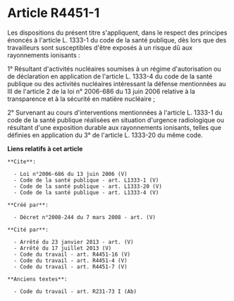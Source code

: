 # Article R4451-1

Les dispositions du présent titre s'appliquent, dans le respect des principes énoncés à l'article L. 1333-1 du code de la
santé publique, dès lors que des travailleurs sont susceptibles d'être exposés à un risque dû aux rayonnements ionisants : 

1° Résultant d'activités nucléaires soumises à un régime d'autorisation ou de déclaration en application de l'article L.
1333-4 du code de la santé publique ou des activités nucléaires intéressant la défense mentionnées au III de l'article 2 de
la loi n° 2006-686 du 13 juin 2006 relative à la transparence et à la sécurité en matière nucléaire ; 

2° Survenant au cours d'interventions mentionnées à l'article L. 1333-1 du code de la santé publique réalisées en situation
d'urgence radiologique ou résultant d'une exposition durable aux rayonnements ionisants, telles que définies en application
du 3° de l'article L. 1333-20 du même code.

**Liens relatifs à cet article**

	**Cite**:

	  - Loi n°2006-686 du 13 juin 2006 (V)
	  - Code de la santé publique - art. L1333-1 (V)
	  - Code de la santé publique - art. L1333-20 (V)
	  - Code de la santé publique - art. L1333-4 (V)

	**Créé par**:

	  - Décret n°2008-244 du 7 mars 2008 - art. (V)

	**Cité par**:

	  - Arrêté du 23 janvier 2013 - art. (V)
	  - Arrêté du 17 juillet 2013 (V)
	  - Code du travail - art. R4451-16 (V)
	  - Code du travail - art. R4451-4 (V)
	  - Code du travail - art. R4451-7 (V)

	**Anciens textes**:

	  - Code du travail - art. R231-73 I (Ab)

